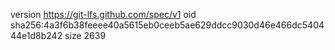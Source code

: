 version https://git-lfs.github.com/spec/v1
oid sha256:4a3f6b38feeee40a5615eb0ceeb5ae629ddcc9030d46e466dc540444e1d8b242
size 2639
